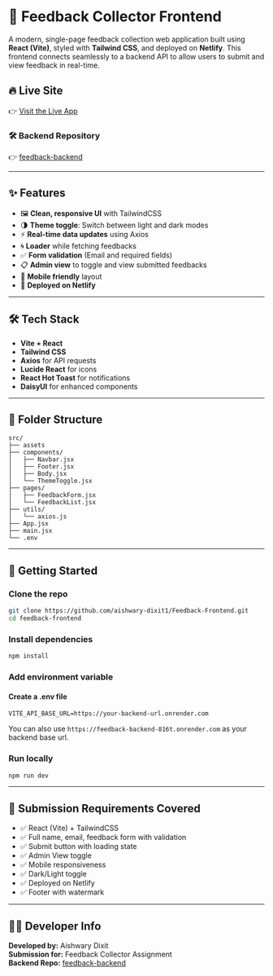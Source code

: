 # 💬 Feedback Collector Frontend

A modern, single-page feedback collection web application built using **React (Vite)**, styled with **Tailwind CSS**, and deployed on **Netlify**. This frontend connects seamlessly to a backend API to allow users to submit and view feedback in real-time.

## 🔥 Live Site

👉 [Visit the Live App](https://feedback-aishwary-dixit.netlify.app/)

### 🛠️ Backend Repository

👉 [feedback-backend](https://github.com/aishwary-dixit1/Feedback-Backend)

---

## ✨ Features

- 🖼️ **Clean, responsive UI** with TailwindCSS
- 🌗 **Theme toggle**: Switch between light and dark modes
- ⚡ **Real-time data updates** using Axios
- 🌀 **Loader** while fetching feedbacks
- ✅ **Form validation** (Email and required fields)
- 📋 **Admin view** to toggle and view submitted feedbacks
- 📱 **Mobile friendly** layout
- 🚀 **Deployed on Netlify**

---

## 🛠️ Tech Stack

- **Vite + React**
- **Tailwind CSS**
- **Axios** for API requests
- **Lucide React** for icons
- **React Hot Toast** for notifications
- **DaisyUI** for enhanced components

---

## 📁 Folder Structure

```
src/
├── assets
├── components/
│   ├── Navbar.jsx
│   ├── Footer.jsx
│   ├── Body.jsx
│   └── ThemeToggle.jsx
├── pages/
│   ├── FeedbackForm.jsx
│   └── FeedbackList.jsx
├── utils/
│   └── axios.js
├── App.jsx
├── main.jsx
└── .env

```

---

## 🚀 Getting Started

### Clone the repo
```bash
git clone https://github.com/aishwary-dixit1/Feedback-Frontend.git
cd feedback-frontend
```

### Install dependencies
```bash
npm install
```

### Add environment variable
#### Create a .env file
```.env
VITE_API_BASE_URL=https://your-backend-url.onrender.com
```
You can also use `https://feedback-backend-816t.onrender.com` as your backend base url.

### Run locally
```bash
npm run dev
```

---

## 🧾 Submission Requirements Covered

- ✅ React (Vite) + TailwindCSS
- ✅ Full name, email, feedback form with validation
- ✅ Submit button with loading state
- ✅ Admin View toggle
- ✅ Mobile responsiveness
- ✅ Dark/Light toggle
- ✅ Deployed on Netlify
- ✅ Footer with watermark

---

## 🧑‍💻 Developer Info

**Developed by:** Aishwary Dixit  
**Submission for:** Feedback Collector Assignment  
**Backend Repo:** [feedback-backend](https://github.com/aishwary-dixit1/Feedback-Backend)

